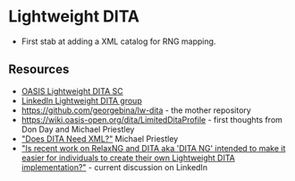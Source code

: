 # Lightweight DITA

- First stab at adding a XML catalog for RNG mapping.

## Resources
* [OASIS Lightweight DITA SC](https://www.oasis-open.org/committees/tc_home.php?wg_abbrev=dita-lightweight-dita)
* [LinkedIn Lightweight DITA group](https://www.linkedin.com/groups/Lightweight-DITA-4943862)
* https://github.com/georgebina/lw-dita - the mother repository
* https://wiki.oasis-open.org/dita/LimitedDitaProfile - first thoughts from Don Day and Michael Priestley
* ["Does DITA Need XML?"](http://tagungen.tekom.de/fileadmin/tx_doccon/slides/870_Does_DITA_Need_XML_.pdf) Michael Priestley
* ["Is recent work on RelaxNG and DITA aka 'DITA NG' intended to make it easier for individuals to create their own Lightweight DITA implementation?"](https://www.linkedin.com/groups/Is-recent-work-on-RelaxNG-4943862.S.5931123026035757059) - current discussion on LinkedIn
